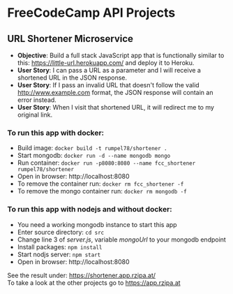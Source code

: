 # FreeCodeCamp API Projects

## URL Shortener Microservice

* **Objective**: Build a full stack JavaScript app that is functionally similar to this: <https://little-url.herokuapp.com/> and deploy it to Heroku.
* **User Story**: I can pass a URL as a parameter and I will receive a shortened URL in the JSON response.
* **User Story**: If I pass an invalid URL that doesn't follow the valid <http://www.example.com> format, the JSON response will contain an error instead.
* **User Story**: When I visit that shortened URL, it will redirect me to my original link.

### To run this app with docker:
* Build image: `docker build -t rumpel78/shortener .`
* Start mongodb: `docker run -d --name mongodb mongo`
* Run container: `docker run -p8080:8080 --name fcc_shortener rumpel78/shortener`  
* Open in browser: http://localhost:8080
* To remove the container run: `docker rm fcc_shortener -f`
* To remove the mongo container run: `docker rm mongodb -f`

### To run this app with nodejs and without docker:
* You need a working mongodb instance to start this app
* Enter source directory: `cd src`
* Change line 3 of *server.js*, variable *mongoUrl* to your mongodb endpoint
* Install packages: `npm install`
* Start nodjs server: `npm start`  
* Open in browser: http://localhost:8080

See the result under: https://shortener.app.rzipa.at/  
To take a look at the other projects go to https://app.rzipa.at
